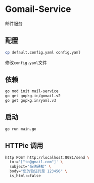# Gomail-Service
邮件服务

## 配置
```bash
cp default.config.yaml config.yaml
```
修改`config.yaml`文件

## 依赖
```bash
go mod init mail-service
go get gopkg.in/gomail.v2
go get gopkg.in/yaml.v3
```

## 启动
```bash
go run main.go
```

## HTTPie 调用
```bash
http POST http://localhost:8081/send \
  to:='["to@gmail.com"]' \
  subject="系统通知" \
  body="您的验证码是 123456" \
  is_html:=false
```